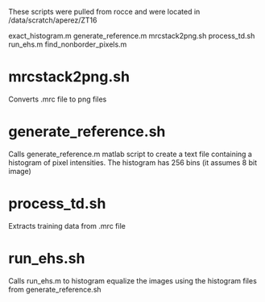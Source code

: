 These scripts were pulled from rocce and were located
in /data/scratch/aperez/ZT16

exact_histogram.m        generate_reference.m   mrcstack2png.sh  process_td.sh  run_ehs.m
find_nonborder_pixels.m  


mrcstack2png.sh
===============

Converts .mrc file to png files

generate_reference.sh  
=====================
 
Calls generate_reference.m matlab script to create a text file containing a histogram
of pixel intensities.  The histogram has 256 bins (it assumes 8 bit image)


process_td.sh
=============

Extracts training data from .mrc file


run_ehs.sh
==========

Calls run_ehs.m to histogram equalize the images using the histogram files from
generate_reference.sh



